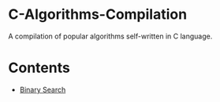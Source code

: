 # C-Algorithms-Compilation
A compilation of popular algorithms self-written in C language.

# Contents
* [Binary Search](../C-Algorithms-Compilation/binary_search.c)
